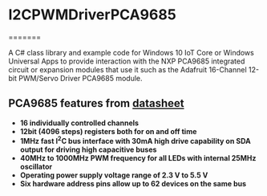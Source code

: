 # I2CPWMDriverPCA9685
=======

A C# class library and example code for Windows 10 IoT Core or Windows Universal Apps to provide interaction with the NXP PCA9685 
integrated circuit or expansion modules that use it such as the Adafruit 16-Channel 12-bit PWM/Servo Driver PCA9685 module.

PCA9685 features from [datasheet](http://www.nxp.com/documents/data_sheet/PCA9685.pdf)
--------

*	**16 individually controlled channels**
*	**12bit (4096 steps) registers both for on and off time**
*	**1MHz fast I<sup>2</sup>C bus interface with 30mA high drive capability on SDA output for driving high capacitive buses**
*	**40MHz to 1000MHz PWM frequency for all LEDs with internal 25MHz oscillator**
*	**Operating power supply voltage range of 2.3 V to 5.5 V**
*	**Six hardware address pins allow up to 62 devices on the same bus**
